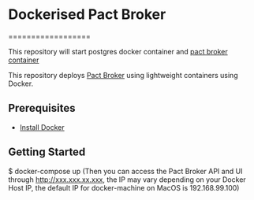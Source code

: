 # Dockerised Pact Broker
==================

This repository will start postgres docker container and [pact broker container](https://github.com/DiUS/pact_broker-docker)

This repository deploys [Pact Broker](https://github.com/bethesque/pact_broker) using lightweight containers using Docker.

## Prerequisites

* [Install Docker](https://docs.docker.com/installation/)

## Getting Started
  $ docker-compose up (Then you can access the Pact Broker API and UI through http://xxx.xxx.xx.xxx, the IP may vary depending on your Docker Host IP, the default IP for docker-machine on MacOS is 192.168.99.100)

